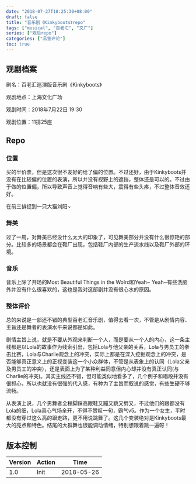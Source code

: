 ```yaml
---
date: "2018-07-27T18:25:30+08:00"
draft: false
title: "音乐剧《Kinkyboots》repo"
tags: ["musical", "百老汇", "文广"]
series: ["观后repo"]
categories: ["品鉴评论"]
toc: true
---
```


## 观剧档案

剧名：百老汇巡演版音乐剧《Kinkyboots》

观剧地点：上海文化广场

观剧时间：2018年7月22日 19:30

观剧位置：11排25座

## Repo

### 位置

买的半价票，但是这次很不友好的给了偏的位置。不过还好，由于Kinkyboots并没有在比较偏的位置的表演，所以并没有视野上的遮挡，整体还是可以的。不过由于做的位置偏，所以导致声音上觉得音响有些大，震得有些头疼，不过整体音效还好。

在前三排捉到一只大猫刘阳~

### 舞美

过了一周，对舞美已经没什么太大的印象了，可见舞美部分并没有什么很惊艳的部分。比较多的场景都会在鞋厂出现，包括鞋厂内部的生产流水线以及鞋厂外部的环境。

### 音乐

音乐上除了开场的Most Beautiful Things in the Wolrd和Yeah~ Yeah~有些洗脑外并没有什么很喜欢的，这也是我对这部剧并没有很心水的原因。

### 整体评价

总的来说是一部还不错的典型百老汇音乐剧，值得去看一次，不管是从剧情内容、主旨还是舞者的表演水平来说都是如此。

剧情主旨上说，就是不要从外观来判断一个人，而是要从一个人的内心，这一条主线都是以Lola的故事作为线索引出，包括Lola与他父亲的关系，Lola与男员工的拳击比赛，Lola与Charlie观念上的冲突，实际上都是在深入挖掘观念上的冲突，是否能够真正意义上的正视变装这一个小众群体，不管是从表象上的认同（Lola父亲及男员工的冲突），还是表面上为了某种利益同意但内心却并没有真正认同(与Charlie的冲突)。其实主线还不错，但可能类似地看多了，几个例子和唱段并没有很抓心，所以也就没有很强的代入感，有种为了主旨而叙说的感觉，有些生硬不够流畅。

从表演上说，几个男舞者全程脚踩高跟鞋又蹦又跳又劈叉，不过他们的跟都没有Lola的细，Lola真心气场全开，不得不赞叹一句，霸气v5。作为一个女生，平时都没有穿过这么高的跟走路，更不用说跳舞了。这几个变装绝对是Kinkyboots最大的亮点和特色。结尾的大群舞也很能调动情绪，特别想跟着跳一遍呀！

## 版本控制

| Version | Action | Time       |
| ------- | ------ | ---------- |
| 1.0     | Init   | 2018-05-26 |